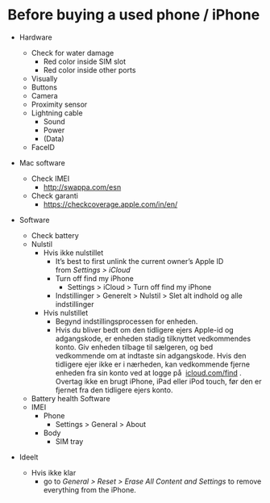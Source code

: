 # Before buying a used phone / iPhone
* Hardware
	* Check for water damage
		* Red color inside SIM slot
		* Red color inside other ports
	* Visually
	* Buttons
	* Camera
	* Proximity sensor
	* Lightning cable
		* Sound
		* Power
		* (Data)
	* FaceID

* Mac software
	* Check IMEI
		* http://swappa.com/esn
	* Check garanti
		* https://checkcoverage.apple.com/in/en/

* Software
	* Check battery
	* Nulstil
		* Hvis ikke nulstillet
			* It’s best to first unlink the current owner’s Apple ID from _Settings > iCloud_
			* Turn off find my iPhone
				* Settings > iCloud > Turn off find my iPhone
			* Indstillinger > Generelt > Nulstil > Slet alt indhold og alle indstillinger
		* Hvis nulstillet
			* Begynd indstillingsprocessen for enheden.
			* Hvis du bliver bedt om den tidligere ejers Apple-id og adgangskode, er enheden stadig tilknyttet vedkommendes konto. Giv enheden tilbage til sælgeren, og bed vedkommende om at indtaste sin adgangskode. Hvis den tidligere ejer ikke er i nærheden, kan vedkommende fjerne enheden fra sin konto ved at logge på  [icloud.com/find](https://www.icloud.com/find) . Overtag ikke en brugt iPhone, iPad eller iPod touch, før den er fjernet fra den tidligere ejers konto.
	* Battery health Software
	* IMEI
		* Phone
			* Settings > General > About
		* Body
			* SIM tray
* Ideelt
	* Hvis ikke klar
		* go to _General > Reset > Erase All Content and Settings_ to remove everything from the iPhone.

<!-- {BearID:2D26FDD6-1A8F-463F-8353-A9A37FB87ADD-19492-00000233DDDC03BC} -->
